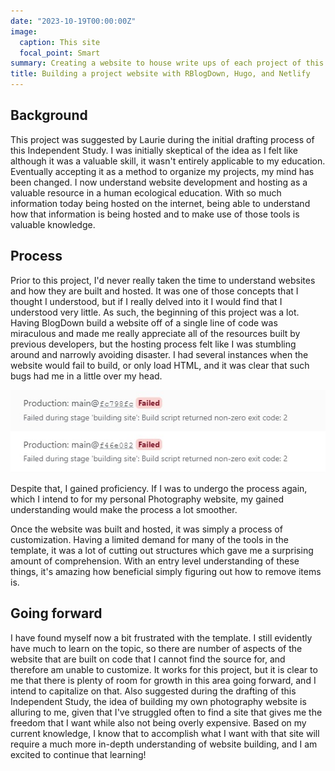```yaml
---
date: "2023-10-19T00:00:00Z"
image:
  caption: This site
  focal_point: Smart
summary: Creating a website to house write ups of each project of this independent study using the RBlogDown package, building off of the Wowchemy theme by Hugo, and hosting the site on Netlify.
title: Building a project website with RBlogDown, Hugo, and Netlify
---
```


## Background

This project was suggested by Laurie during the initial drafting process of this Independent Study. I was initially skeptical of the idea as I felt like although it was a valuable skill, it wasn't entirely applicable to my education. Eventually accepting it as a method to organize my projects, my mind has been changed. I now understand website development and hosting as a valuable resource in a human ecological education. With so much information today being hosted on the internet, being able to understand how that information is being hosted and to make use of those tools is valuable knowledge.

## Process

Prior to this project, I'd never really taken the time to understand websites and how they are built and hosted. It was one of those concepts that I thought I understood, but if I really delved into it I would find that I understood very little. As such, the beginning of this project was a lot. Having BlogDown build a website off of a single line of code was miraculous and made me really appreciate all of the resources built by previous developers, but the hosting process felt like I was stumbling around and narrowly avoiding disaster. I had several instances when the website would fail to build, or only load HTML, and it was clear that such bugs had me in a little over my head. 

![A screenshot of the netlify build page where the deploys have failed](failed.jpg)

Despite that, I gained proficiency. If I was to undergo the process again, which I intend to for my personal Photography website, my gained understanding would make the process a lot smoother.

Once the website was built and hosted, it was simply a process of customization. Having a limited demand for many of the tools in the template, it was a lot of cutting out structures which gave me a surprising amount of comprehension. With an entry level understanding of these things, it's amazing how beneficial simply figuring out how to remove items is. 

## Going forward

I have found myself now a bit frustrated with the template. I still evidently have much to learn on the topic, so there are number of aspects of the website that are built on code that I cannot find the source for, and therefore am unable to customize. It works for this project, but it is clear to me that there is plenty of room for growth in this area going forward, and I intend to capitalize on that. Also suggested during the drafting of this Independent Study, the idea of building my own photography website is alluring to me, given that I've struggled often to find a site that gives me the freedom that I want while also not being overly expensive. Based on my current knowledge, I know that to accomplish what I want with that site will require a much more in-depth understanding of website building, and I am excited to continue that learning!